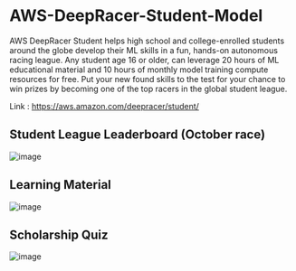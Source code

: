 # AWS-DeepRacer-Student-Model
 
AWS DeepRacer Student helps high school and college-enrolled students around the globe develop their ML skills in a fun, hands-on autonomous racing league. Any student age 16 or older, can leverage 20 hours of ML educational material and 10 hours of monthly model training compute resources for free. Put your new found skills to the test for your chance to win prizes by becoming one of the top racers in the global student league. 

Link : https://aws.amazon.com/deepracer/student/

## Student League Leaderboard (October race)

![image](https://github.com/user-attachments/assets/15f14ea9-b0a9-422c-9d6a-7757bceda1da)


## Learning Material

![image](https://github.com/user-attachments/assets/f573f3b6-6edb-4a38-8b9e-7db442ab3d30)


## Scholarship Quiz

![image](https://github.com/user-attachments/assets/1d991ca4-3694-4137-a871-3a7e35e516b3)
